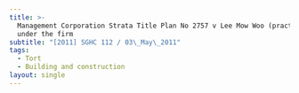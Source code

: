 ```yaml
---
title: >-
  Management Corporation Strata Title Plan No 2757 v Lee Mow Woo (practising
  under the firm
subtitle: "[2011] SGHC 112 / 03\_May\_2011"
tags:
  - Tort
  - Building and construction
layout: single
---
```


